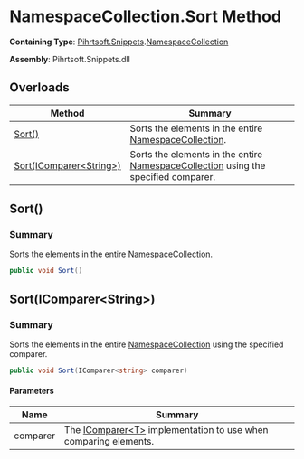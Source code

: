 # NamespaceCollection\.Sort Method

**Containing Type**: [Pihrtsoft.Snippets](../../README.md)\.[NamespaceCollection](../README.md)

**Assembly**: Pihrtsoft\.Snippets\.dll

## Overloads

| Method | Summary |
| ------ | ------- |
| [Sort()](#Pihrtsoft_Snippets_NamespaceCollection_Sort) | Sorts the elements in the entire [NamespaceCollection](../README.md)\. |
| [Sort(IComparer\<String>)](#Pihrtsoft_Snippets_NamespaceCollection_Sort_System_Collections_Generic_IComparer_System_String__) | Sorts the elements in the entire [NamespaceCollection](../README.md) using the specified comparer\. |

## Sort\(\)<a name="Pihrtsoft_Snippets_NamespaceCollection_Sort"></a>

### Summary

Sorts the elements in the entire [NamespaceCollection](../README.md)\.

```csharp
public void Sort()
```

## Sort\(IComparer\<String>\)<a name="Pihrtsoft_Snippets_NamespaceCollection_Sort_System_Collections_Generic_IComparer_System_String__"></a>

### Summary

Sorts the elements in the entire [NamespaceCollection](../README.md) using the specified comparer\.

```csharp
public void Sort(IComparer<string> comparer)
```

#### Parameters

| Name | Summary |
| ---- | ------- |
| comparer | The [IComparer\<T>](https://docs.microsoft.com/en-us/dotnet/api/system.collections.generic.icomparer-1) implementation to use when comparing elements\. |

